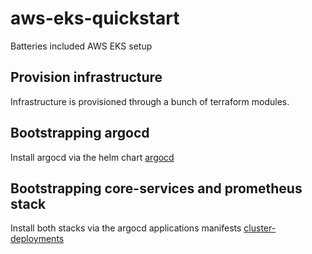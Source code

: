 # aws-eks-quickstart
Batteries included AWS EKS setup

## Provision infrastructure
Infrastructure is provisioned through a bunch of terraform modules. 

## Bootstrapping argocd
Install argocd via the helm chart [argocd](argocd)

## Bootstrapping core-services and prometheus stack
Install both stacks via the argocd applications manifests [cluster-deployments](cluster-deployments)